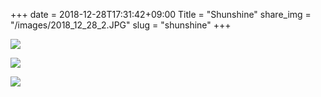+++
date  = 2018-12-28T17:31:42+09:00
Title = "Shunshine"
share_img = "/images/2018_12_28_2.JPG"
slug = "shunshine"
+++

![](/images/2018_12_28_1.JPG)

![](/images/2018_12_28_2.JPG)

![](/images/2018_12_28_3.JPG)